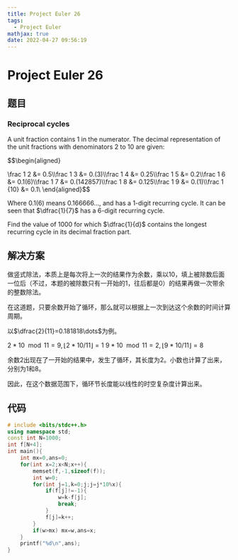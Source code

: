 ```yaml
---
title: Project Euler 26
tags:
  - Project Euler
mathjax: true
date: 2022-04-27 09:56:19
---
```


<escape><!-- more --></escape>

# Project Euler 26

## 题目

### Reciprocal cycles

A unit fraction contains $1$ in the numerator. The decimal representation of the unit fractions with denominators $2$ to $10$ are given:

$$\begin{aligned}

\frac 1 2 &= 0.5\\\frac 1 3 &= 0.(3)\\\frac 1 4 &= 0.25\\\frac 1 5 &= 0.2\\\frac 1 6 &= 0.1(6)\\\frac 1 7 &= 0.(142857)\\\frac 1 8 &= 0.125\\\frac 1 9 &= 0.(1)\\\frac 1 {10} &= 0.1\\
\end{aligned}$$

Where $0.1(6)$ means $0.166666\ldots$, and has a $1$-digit recurring cycle. It can be seen that $\dfrac{1}{7}$ has a $6$-digit recurring cycle.

Find the value of $1000$ for which $\dfrac{1}{d}$ contains the longest recurring cycle in its decimal fraction part.

## 解决方案

做竖式除法，本质上是每次将上一次的结果作为余数，乘以$10$，填上被除数后面一位后（不过，本题的被除数只有一开始的1，往后都是$0$）的结果再做一次带余的整数除法。

在这道题，只要余数开始了循环，那么就可以根据上一次到达这个余数的时间计算周期。

以$\dfrac{2}{11}=0.181818\dots$为例。

$2*10 \mod 11 = 9,\lfloor2* 10 / 11\rfloor = 1$
$9*10 \mod 11 = 2,\lfloor9* 10 / 11\rfloor = 8$

余数$2$出现在了一开始的结果中，发生了循环，其长度为$2$。小数也计算了出来，分别为$1$和$8$。

因此，在这个数据范围下，循环节长度能以线性的时空复杂度计算出来。

## 代码

```C++
# include <bits/stdc++.h>
using namespace std;
const int N=1000;
int f[N+4];
int main(){
    int mx=0,ans=0;
    for(int x=2;x<N;x++){
        memset(f,-1,sizeof(f));
        int w=0;
        for(int j=1,k=0;j;j=j*10%x){
            if(f[j]!=-1){
                w=k-f[j];
                break;
            }
            f[j]=k++;
        }
        if(w>mx) mx=w,ans=x;
    }
    printf("%d\n",ans);
}
```
